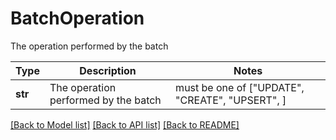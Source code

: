 # BatchOperation

The operation performed by the batch

Type | Description | Notes
------------- | ------------- | -------------
**str** | The operation performed by the batch |  must be one of ["UPDATE", "CREATE", "UPSERT", ]

[[Back to Model list]](../README.md#documentation-for-models) [[Back to API list]](../README.md#documentation-for-api-endpoints) [[Back to README]](../README.md)

